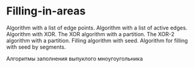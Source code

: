 # Filling-in-areas
Algorithm with a list of edge points. Algorithm with a list of active edges. Algorithm with XOR. The XOR algorithm with a partition. The XOR-2 algorithm with a partition. Filling algorithm with seed. Algorithm for filling with seed by segments.


Алгоритмы заполнения выпуклого мноугоугольника

